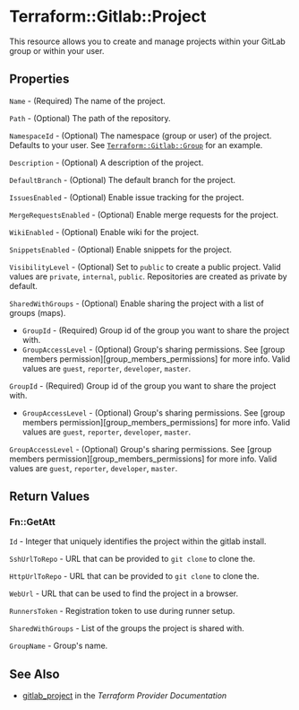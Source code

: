 # Terraform::Gitlab::Project

This resource allows you to create and manage projects within your
GitLab group or within your user.

## Properties

`Name` - (Required) The name of the project.

`Path` - (Optional) The path of the repository.

`NamespaceId` - (Optional) The namespace (group or user) of the project. Defaults to your user.
See [`Terraform::Gitlab::Group`](group.html) for an example.

`Description` - (Optional) A description of the project.

`DefaultBranch` - (Optional) The default branch for the project.

`IssuesEnabled` - (Optional) Enable issue tracking for the project.

`MergeRequestsEnabled` - (Optional) Enable merge requests for the project.

`WikiEnabled` - (Optional) Enable wiki for the project.

`SnippetsEnabled` - (Optional) Enable snippets for the project.

`VisibilityLevel` - (Optional) Set to `public` to create a public project.
Valid values are `private`, `internal`, `public`.
Repositories are created as private by default.

`SharedWithGroups` - (Optional) Enable sharing the project with a list of groups (maps).
* `GroupId` - (Required) Group id of the group you want to share the project with.
* `GroupAccessLevel` - (Optional) Group's sharing permissions. See [group members permission][group_members_permissions] for more info.
Valid values are `guest`, `reporter`, `developer`, `master`.

`GroupId` - (Required) Group id of the group you want to share the project with.
* `GroupAccessLevel` - (Optional) Group's sharing permissions. See [group members permission][group_members_permissions] for more info.
Valid values are `guest`, `reporter`, `developer`, `master`.

`GroupAccessLevel` - (Optional) Group's sharing permissions. See [group members permission][group_members_permissions] for more info.
Valid values are `guest`, `reporter`, `developer`, `master`.


## Return Values

### Fn::GetAtt

`Id` - Integer that uniquely identifies the project within the gitlab install.

`SshUrlToRepo` - URL that can be provided to `git clone` to clone the.

`HttpUrlToRepo` - URL that can be provided to `git clone` to clone the.

`WebUrl` - URL that can be used to find the project in a browser.

`RunnersToken` - Registration token to use during runner setup.

`SharedWithGroups` - List of the groups the project is shared with.

`GroupName` - Group's name.

## See Also

* [gitlab_project](https://www.terraform.io/docs/providers/gitlab/r/project.html) in the _Terraform Provider Documentation_